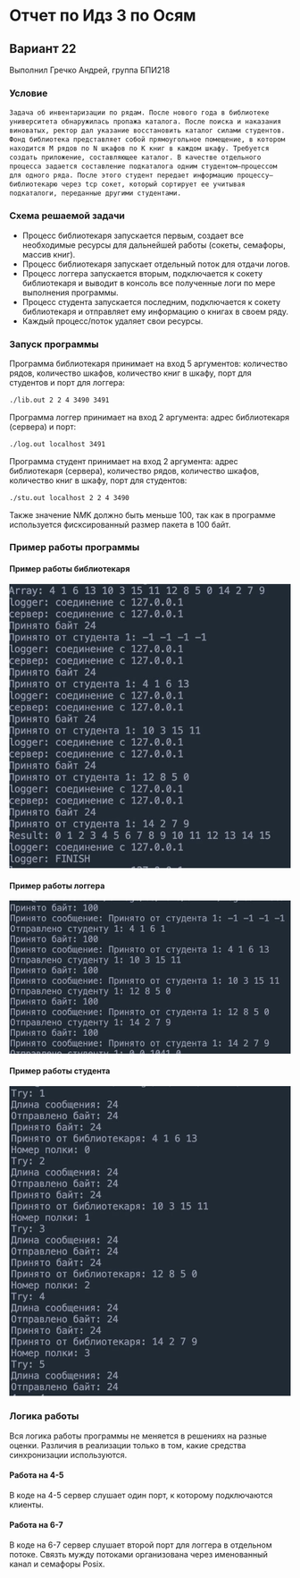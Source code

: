 # Отчет по Идз 3 по Осям
## Вариант 22
Выполнил Гречко Андрей, группа БПИ218

### Условие
```
Задача об инвентаризации по рядам. После нового года в библиотеке университета обнаружилась пропажа каталога. После поиска и наказания виноватых, ректор дал указание восстановить каталог силами студентов. Фонд библиотека представляет собой прямоугольное помещение, в котором находится M рядов по N шкафов по K книг в каждом шкафу. Требуется создать приложение, составляющее каталог. В качестве отдельного процесса задается составление подкаталога одним студентом–процессом для одного ряда. После этого студент передает информацию процессу–библиотекарю через tcp сокет, который сортирует ее учитывая подкаталоги, переданные другими студентами.
```

### Схема решаемой задачи
- Процесс библиотекаря запускается первым, создает все необходимые ресурсы для дальнейшей работы (сокеты, семафоры, массив книг).
- Процесс библиотекаря запускает отдельный поток для отдачи логов.
- Процесс логгера запускается вторым, подключается к сокету библиотекаря и выводит в консоль все полученные логи по мере выполнения программы.
- Процесс студента запускается последним, подключается к сокету библиотекаря и отправляет ему информацию о книгах в своем ряду.
- Каждый процесс/поток удаляет свои ресурсы.

### Запуск программы

Программа библиотекаря принимает на вход 5 аргументов: количество рядов, количество шкафов, количество книг в шкафу, порт для студентов и порт для логгера:
```bash
./lib.out 2 2 4 3490 3491
```
Программа логгер принимает на вход 2 аргумента: адрес библиотекаря (сервера) и порт:
```bash
./log.out localhost 3491
```
Программа студент принимает на вход 2 аргумента: адрес библиотекаря (сервера), количество рядов, количество шкафов, количество книг в шкафу, порт для студентов:
```bash
./stu.out localhost 2 2 4 3490
```

Также значение N*M*K должно быть меньше 100, так как в программе используется фисксированный размер пакета в 100 байт.

### Пример работы программы
#### Пример работы библиотекаря
![Пример работы библиотекаря](./images/lib.jpg)
#### Пример работы логгера
![Пример работы логгера](./images/log.jpg)
#### Пример работы студента
![Пример работы студента 1](./images/stu.jpg)

### Логика работы

Вся логика работы программы не меняется в решениях на разные оценки. Различия в реализации только в том, какие средства синхронизации используются.

#### Работа на 4-5

В коде на 4-5 сервер слушает один порт, к которому подключаются клиенты.

#### Работа на 6-7

В коде на 6-7 сервер слушает второй порт для логгера в отдельном потоке. Связть мужду потоками организована через именованный канал и семафоры Posix.